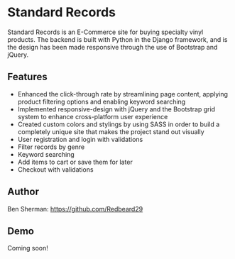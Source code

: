 # Standard Records
Standard Records is an E-Commerce site for buying specialty vinyl products.
The backend is built with Python in the Django framework, and is the design has been made responsive through the use of Bootstrap and jQuery. 

## Features
* Enhanced the click-through rate by streamlining page content, applying product filtering options and enabling keyword searching 
* Implemented responsive-design with jQuery and the Bootstrap grid system to enhance cross-platform user experience 
* Created custom colors and stylings by using SASS in order to build a completely unique site that makes the project stand out visually 
* User registration and login with validations 
* Filter records by genre 
* Keyword searching
* Add items to cart or save them for later
* Checkout with validations

## Author
Ben Sherman:
https://github.com/Redbeard29

## Demo
Coming soon!
